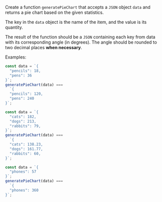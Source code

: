 Create a function `generatePieChart` that accepts a `JSON` object `data` and returns
a pie chart based on the given statistics.

The key in the `data` object is the name of the item, and the value is its quantity.

The result of the function should be a `JSON` containing each key from data with
its corresponding angle (in degrees). The angle should be rounded to two decimal
places **when necessary**.

Examples:

```js
const data = `{
  "pencils": 18,
  "pens": 36
}`;
generatePieChart(data) ===
  `{
  "pencils": 120,
  "pens": 240
}`;

const data = `{
  "cats": 182,
  "dogs": 213,
  "rabbits": 79,
}`;
generatePieChart(data) ===
  `{
  "cats": 138.23,
  "dogs": 161.77,
  "rabbits": 60,
}`;

const data = `{
  "phones": 57
}`;
generatePieChart(data) ===
  `{
  "phones": 360
}`;
```

